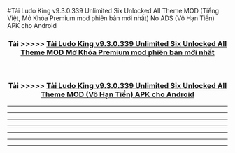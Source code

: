 #Tải Ludo King v9.3.0.339 Unlimited Six Unlocked All Theme    MOD (Tiếng Việt, Mở Khóa Premium mod phiên bản mới nhất) No ADS (Vô Hạn Tiền) APK cho Android



<div align="center">
<h3>Tải >>>>> <a href="https://roarman.web.app/?vt=Ludo King v9.3.0.339 Unlimited Six Unlocked All Theme   ">Tải Ludo King v9.3.0.339 Unlimited Six Unlocked All Theme    MOD Mở Khóa Premium mod phiên bản mới nhất</a></h3><br>

<h3>Tải >>>>> <a href="https://roarman.web.app/?vt=Ludo King v9.3.0.339 Unlimited Six Unlocked All Theme   ">Tải Ludo King v9.3.0.339 Unlimited Six Unlocked All Theme    MOD (Vô Hạn Tiền) APK cho Android</a></h3>
</div>


----------------------------------------------------------

----------------------------------------------------------

----------------------------------------------------------

----------------------------------------------------------

----------------------------------------------------------

----------------------------------------------------------

----------------------------------------------------------

